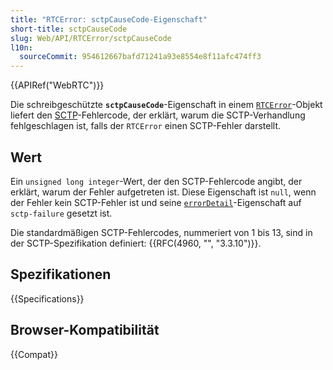 ```yaml
---
title: "RTCError: sctpCauseCode-Eigenschaft"
short-title: sctpCauseCode
slug: Web/API/RTCError/sctpCauseCode
l10n:
  sourceCommit: 954612667bafd71241a93e8554e8f11afc474ff3
---
```


{{APIRef("WebRTC")}}

Die schreibgeschützte **`sctpCauseCode`**-Eigenschaft in einem
[`RTCError`](/de/docs/Web/API/RTCError)-Objekt liefert den [SCTP](/de/docs/Glossary/SCTP)-Fehlercode, der erklärt,
warum die SCTP-Verhandlung fehlgeschlagen ist, falls der `RTCError` einen SCTP-Fehler darstellt.

## Wert

Ein `unsigned long integer`-Wert, der den SCTP-Fehlercode angibt, der erklärt, warum der Fehler aufgetreten ist. Diese Eigenschaft ist `null`, wenn der Fehler kein SCTP-Fehler ist und seine
[`errorDetail`](/de/docs/Web/API/RTCError/errorDetail)-Eigenschaft auf
`sctp-failure` gesetzt ist.

Die standardmäßigen SCTP-Fehlercodes, nummeriert von 1 bis 13, sind in der SCTP-Spezifikation definiert: {{RFC(4960, "", "3.3.10")}}.

## Spezifikationen

{{Specifications}}

## Browser-Kompatibilität

{{Compat}}
